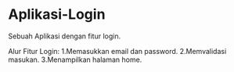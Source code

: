 # Aplikasi-Login
Sebuah Aplikasi dengan fitur login.

Alur Fitur Login:
1.Memasukkan email dan password.
2.Memvalidasi masukan.
3.Menampilkan halaman home.
